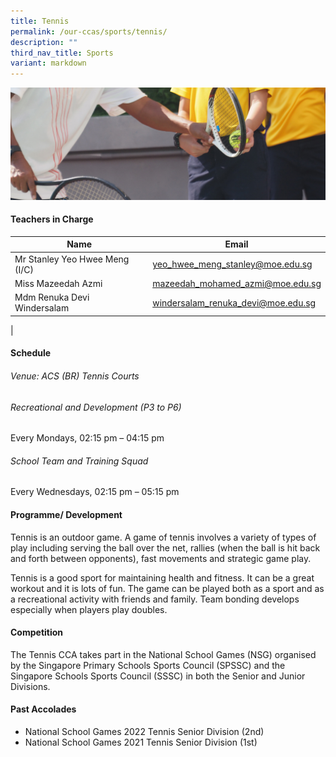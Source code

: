 ```yaml
---
title: Tennis
permalink: /our-ccas/sports/tennis/
description: ""
third_nav_title: Sports
variant: markdown
---
```

![](/images/CCA_photos/Tennis.jpeg)


#### **Teachers in Charge**

| Name | Email|
| -------- | -------- | 
|	Mr Stanley Yeo Hwee Meng (I/C)	|[yeo_hwee_meng_stanley@moe.edu.sg](mailto:yeo_hwee_meng_stanley@moe.edu.sg)|
|Miss	Mazeedah Azmi 	|[mazeedah_mohamed_azmi@moe.edu.sg](mailto:mazeedah_mohamed_azmi@moe.edu.sg)|		
|Mdm	Renuka Devi Windersalam |[windersalam_renuka_devi@moe.edu.sg](mailto:windersalam_renuka_devi@moe.edu.sg)|		
|

#### **Schedule**

###### Venue: ACS (BR) Tennis Courts
###### Recreational and Development (P3 to P6)
Every Mondays, 02:15 pm – 04:15 pm

###### School Team and Training Squad
Every Wednesdays, 02:15 pm – 05:15 pm



#### **Programme/ Development**


Tennis is an outdoor game. A game of tennis involves a variety of types of play including serving the ball over the net, rallies (when the ball is hit back and forth between opponents), fast movements and strategic game play.

Tennis is a good sport for maintaining health and fitness. It can be a great workout and it is lots of fun. The game can be played both as a sport and as a recreational activity with friends and family. Team bonding develops especially when players play doubles.


#### **Competition**

The Tennis CCA takes part in the National School Games (NSG) organised by the Singapore Primary Schools Sports Council (SPSSC) and the Singapore Schools Sports Council (SSSC) in both the Senior and Junior Divisions.

#### **Past Accolades**

* National School Games 2022 Tennis Senior Division (2nd)
* National School Games 2021 Tennis Senior Division (1st)
